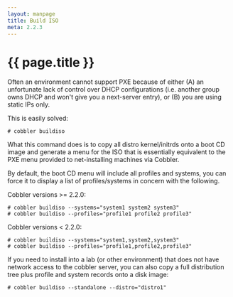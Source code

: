 ```yaml
---
layout: manpage
title: Build ISO
meta: 2.2.3
---
```

# {{ page.title }}

Often an environment cannot support PXE because of either (A) an
unfortunate lack of control over DHCP configurations (i.e. another
group owns DHCP and won't give you a next-server entry), or (B) you
are using static IPs only.

This is easily solved:

    # cobbler buildiso

What this command does is to copy all distro kernel/initrds onto a
boot CD image and generate a menu for the ISO that is essentially
equivalent to the PXE menu provided to net-installing machines via
Cobbler.

By default, the boot CD menu will include all profiles and systems,
you can force it to display a list of profiles/systems in concern
with the following.

Cobbler versions >= 2.2.0:

    # cobbler buildiso --systems="system1 system2 system3"
    # cobbler buildiso --profiles="profile1 profile2 profile3"

Cobbler versions < 2.2.0:

    # cobbler buildiso --systems="system1,system2,system3"
    # cobbler buildiso --profiles="profile1,profile2,profile3"

If you need to install into a lab (or other environment) that does not have network
access to the cobbler server, you can also copy a full distribution tree plus profile
and system records onto a disk image:

    # cobbler buildiso --standalone --distro="distro1"


